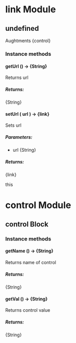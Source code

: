# link Module

## undefined

Aughtments {control}

### Instance methods

#### getUrl () → {String}

Returns url

##### Returns:

{String}

#### setUrl ( url ) → {link}

Sets url

##### Parameters:

* url {String}

##### Returns:

{link}

this

# control Module

## control Block

### Instance methods

#### getName () → {String}

Returns name of control

##### Returns:

{String}

#### getVal () → {String}

Returns control value

##### Returns:

{String}

